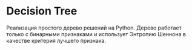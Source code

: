 # Decision Tree

Реализация простого дерево решений на Python. Дерево работает только с бинарными признаками и использует Энтропию Шеннона в качестве критерия лучшего признака.